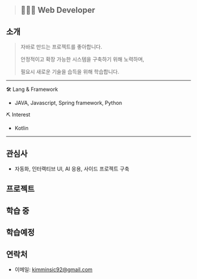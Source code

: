 > ## 👨🏻‍💻 Web Developer

## 소개
> 자바로 만드는 프로젝트를 좋아합니다.
> 
> 안정적이고 확장 가능한 시스템을 구축하기 위해 노력하며,
> 
> 필요시 새로운 기술을 습득을 위해 학습합니다.


* * *

🛠 Lang & Framework
- JAVA, Javascript, Spring framework, Python

⛏ Interest
- Kotlin

* * *
## 관심사 
- 자동화, 인터랙티브 UI, AI 응용, 사이드 프로젝트 구축
## 프로젝트

## 학습 중

## 학습예정

## 연락처
- 이메일: kimminsic92@gmail.com
